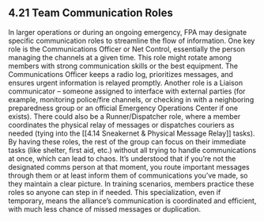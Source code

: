 ## 4.21 Team Communication Roles

In larger operations or during an ongoing emergency, FPA may designate specific communication roles to streamline the flow of information. One key role is the Communications Officer or Net Control, essentially the person managing the channels at a given time. This role might rotate among members with strong communication skills or the best equipment. The Communications Officer keeps a radio log, prioritizes messages, and ensures urgent information is relayed promptly. Another role is a Liaison communicator – someone assigned to interface with external parties (for example, monitoring police/fire channels, or checking in with a neighboring preparedness group or an official Emergency Operations Center if one exists). There could also be a Runner/Dispatcher role, where a member coordinates the physical relay of messages or dispatches couriers as needed (tying into the [[4.14 Sneakernet & Physical Message Relay]] tasks). By having these roles, the rest of the group can focus on their immediate tasks (like shelter, first aid, etc.) without all trying to handle communications at once, which can lead to chaos. It’s understood that if you’re not the designated comms person at that moment, you route important messages through them or at least inform them of communications you’ve made, so they maintain a clear picture. In training scenarios, members practice these roles so anyone can step in if needed. This specialization, even if temporary, means the alliance’s communication is coordinated and efficient, with much less chance of missed messages or duplication.